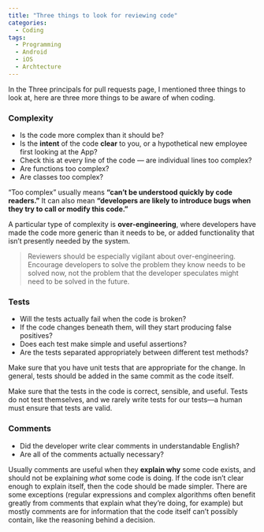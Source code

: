 ```yaml
---
title: "Three things to look for reviewing code"
categories:
  - Coding
tags:
  - Programming
  - Android
  - iOS
  - Archtecture
---
```

In the Three principals for pull requests  page, I mentioned three things to look at, here are three more things to be aware of when coding. 

### Complexity

- Is the code more complex than it should be?
- Is the **intent** of the code **clear** to you, or a hypothetical new employee first looking at the App?
- Check this at every line of the code — are individual lines too complex?
- Are functions too complex?
- Are classes too complex?

“Too complex” usually means **“can’t be understood quickly by code readers.”** It can also mean **“developers are likely to introduce bugs when they try to call or modify this code.”**

A particular type of complexity is **over-engineering**, where developers have made the code more generic than it needs to be, or added functionality that isn’t presently needed by the system.

> Reviewers should be especially vigilant about over-engineering. Encourage developers to solve the problem they know needs to be solved now, not the problem that the developer speculates might need to be solved in the future.
> 

### Tests

- Will the tests actually fail when the code is broken?
- If the code changes beneath them, will they start producing false positives?
- Does each test make simple and useful assertions?
- Are the tests separated appropriately between different test methods?

Make sure that you have unit tests that are appropriate for the change. In general, tests should be added in the same commit as the code itself.

Make sure that the tests in the code is correct, sensible, and useful. Tests do not test themselves, and we rarely write tests for our tests—a human must ensure that tests are valid.

### Comments

- Did the developer write clear comments in understandable English?
- Are all of the comments actually necessary?

Usually comments are useful when they **explain why** some code exists, and should not be explaining *what* some code is doing. If the code isn’t clear enough to explain itself, then the code should be made simpler. There are some exceptions (regular expressions and complex algorithms often benefit greatly from comments that explain what they’re doing, for example) but mostly comments are for information that the code itself can’t possibly contain, like the reasoning behind a decision.